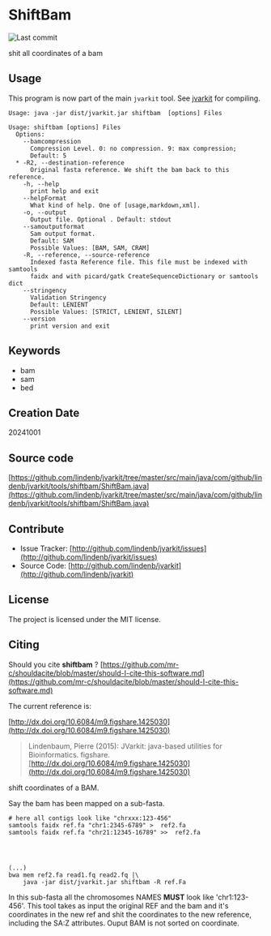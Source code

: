 # ShiftBam

![Last commit](https://img.shields.io/github/last-commit/lindenb/jvarkit.png)

shit all coordinates of a bam


## Usage


This program is now part of the main `jvarkit` tool. See [jvarkit](JvarkitCentral.md) for compiling.


```
Usage: java -jar dist/jvarkit.jar shiftbam  [options] Files

Usage: shiftbam [options] Files
  Options:
    --bamcompression
      Compression Level. 0: no compression. 9: max compression;
      Default: 5
  * -R2, --destination-reference
      Original fasta reference. We shift the bam back to this reference.
    -h, --help
      print help and exit
    --helpFormat
      What kind of help. One of [usage,markdown,xml].
    -o, --output
      Output file. Optional . Default: stdout
    --samoutputformat
      Sam output format.
      Default: SAM
      Possible Values: [BAM, SAM, CRAM]
    -R, --reference, --source-reference
      Indexed fasta Reference file. This file must be indexed with samtools 
      faidx and with picard/gatk CreateSequenceDictionary or samtools dict
    --stringency
      Validation Stringency
      Default: LENIENT
      Possible Values: [STRICT, LENIENT, SILENT]
    --version
      print version and exit

```


## Keywords

 * bam
 * sam
 * bed



## Creation Date

20241001

## Source code 

[https://github.com/lindenb/jvarkit/tree/master/src/main/java/com/github/lindenb/jvarkit/tools/shiftbam/ShiftBam.java](https://github.com/lindenb/jvarkit/tree/master/src/main/java/com/github/lindenb/jvarkit/tools/shiftbam/ShiftBam.java)


## Contribute

- Issue Tracker: [http://github.com/lindenb/jvarkit/issues](http://github.com/lindenb/jvarkit/issues)
- Source Code: [http://github.com/lindenb/jvarkit](http://github.com/lindenb/jvarkit)

## License

The project is licensed under the MIT license.

## Citing

Should you cite **shiftbam** ? [https://github.com/mr-c/shouldacite/blob/master/should-I-cite-this-software.md](https://github.com/mr-c/shouldacite/blob/master/should-I-cite-this-software.md)

The current reference is:

[http://dx.doi.org/10.6084/m9.figshare.1425030](http://dx.doi.org/10.6084/m9.figshare.1425030)

> Lindenbaum, Pierre (2015): JVarkit: java-based utilities for Bioinformatics. figshare.
> [http://dx.doi.org/10.6084/m9.figshare.1425030](http://dx.doi.org/10.6084/m9.figshare.1425030)


shift coordinates of a BAM.

Say the bam has been mapped on a sub-fasta.

```
# here all contigs look like "chrxxx:123-456"
samtools faidx ref.fa "chr1:2345-6789" >  ref2.fa
samtools faidx ref.fa "chr21:12345-16789" >>  ref2.fa




(...)
bwa mem ref2.fa read1.fq read2.fq |\
	java -jar dist/jvarkit.jar shiftbam -R ref.Fa

````


In this sub-fasta all the chromosomes NAMES **MUST** look like 'chr1:123-456'.
This tool takes as input the original REF and the bam and it's coordinates in the new ref
and shit the coordinates to the new reference, including the SA:Z attributes.
Ouput BAM is not sorted on coordinate.



